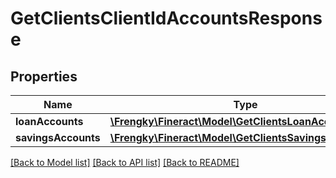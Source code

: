 # GetClientsClientIdAccountsResponse

## Properties
Name | Type | Description | Notes
------------ | ------------- | ------------- | -------------
**loanAccounts** | [**\Frengky\Fineract\Model\GetClientsLoanAccounts[]**](GetClientsLoanAccounts.md) |  | [optional] 
**savingsAccounts** | [**\Frengky\Fineract\Model\GetClientsSavingsAccounts[]**](GetClientsSavingsAccounts.md) |  | [optional] 

[[Back to Model list]](../../README.md#documentation-for-models) [[Back to API list]](../../README.md#documentation-for-api-endpoints) [[Back to README]](../../README.md)

